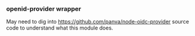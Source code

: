 ### openid-provider wrapper

May need to dig into https://github.com/panva/node-oidc-provider source code to understand what this module does. 
  

